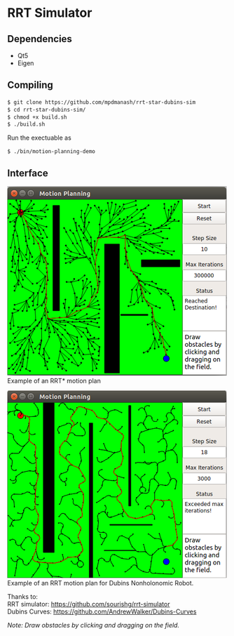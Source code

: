 # RRT Simulator

## Dependencies
* Qt5
* Eigen

## Compiling
```bash
$ git clone https://github.com/mpdmanash/rrt-star-dubins-sim
$ cd rrt-star-dubins-sim/
$ chmod +x build.sh
$ ./build.sh
```
Run the exectuable as
```
$ ./bin/motion-planning-demo
```
## Interface

![RRT* Simulator](imgs/rrtstar-sim.png)   
Example of an RRT* motion plan    

![RRT with Dubins steering function Simulator](imgs/rrtdubins-sim.png)    
Example of an RRT motion plan for Dubins Nonholonomic Robot.    

Thanks to:    
RRT simulator: https://github.com/sourishg/rrt-simulator   
Dubins Curves: https://github.com/AndrewWalker/Dubins-Curves    

*Note: Draw obstacles by clicking and dragging on the field.*
